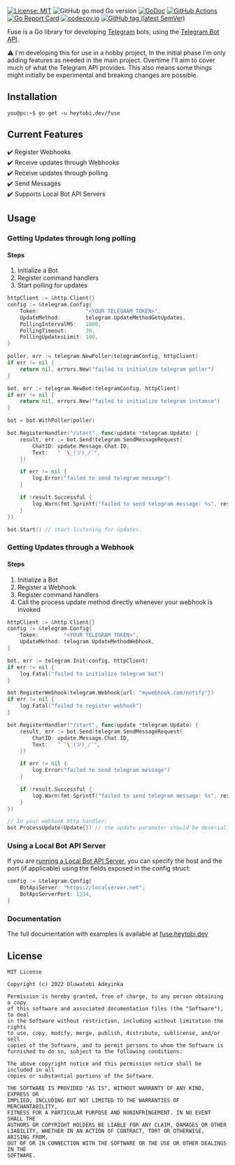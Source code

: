 [![License: MIT](https://img.shields.io/badge/License-MIT-yellow.svg)](https://opensource.org/licenses/MIT)
![GitHub go.mod Go version](https://img.shields.io/github/go-mod/go-version/beverlyRoadGoose/fuse)
[![GoDoc](https://godoc.org/heytobi.dev/fuse?status.svg)](https://godoc.org//heytobi.dev/fuse)
[![GitHub Actions](https://github.com/beverlyRoadGoose/fuse/actions/workflows/ci.yaml/badge.svg)](https://github.com/beverlyRoadGoose/fuse/actions/workflows/ci.yml)
[![Go Report Card](https://goreportcard.com/badge/heytobi.dev/fuse)](https://goreportcard.com/report/heytobi.dev/fuse)
[![codecov.io](https://codecov.io/gh/beverlyRoadGoose/fuse/coverage.svg?branch=dev)](https://codecov.io/gh/beverlyRoadGoose/fuse)
[![GitHub tag (latest SemVer)](https://img.shields.io/github/v/release/beverlyRoadGoose/fuse?include_prereleases)](https://github.com/beverlyRoadGoose/fuse/releases)
</div>
</h2>

Fuse is a Go library for developing [Telegram](https://telegram.org/) bots, using the [Telegram Bot API](https://core.telegram.org/bots/api).

⚠️ I'm developing this for use in a hobby project, In the initial phase I'm only adding features as needed in the main 
project. Overtime I'll aim to cover much of what the Telegram API provides. This also means some things might initially 
be experimental and breaking changes are possible.

## Installation
```console
you@pc:~$ go get -u heytobi.dev/fuse
```

## Current Features
✔️ Register Webhooks  
✔️ Receive updates through Webhooks  
✔️ Receive updates through polling  
✔️ Send Messages  
✔️ Supports Local Bot API Servers 

## Usage
### Getting Updates through long polling
#### Steps
1. Initialize a Bot
2. Register command handlers
3. Start polling for updates

```go
httpClient := &http.Client{}
config := &telegram.Config{
    Token:               "<YOUR TELEGRAM TOKEN>",
    UpdateMethod:        telegram.UpdateMethodGetUpdates,
    PollingIntervalMS:   1000,
    PollingTimeout:      30,
    PollingUpdatesLimit: 100,
}

poller, err := telegram.NewPoller(telegramConfig, httpClient)
if err != nil {
    return nil, errors.New("failed to initialize telegram poller")
}

bot, err := telegram.NewBot(telegramConfig, httpClient)
if err != nil {
    return nil, errors.New("failed to initialize telegram instance")
}

bot = bot.WithPoller(poller)

bot.RegisterHandler("/start", func(update *telegram.Update) {
    result, err := bot.Send(telegram.SendMessageRequest{
        ChatID: update.Message.Chat.ID,
        Text:   " ¯\_(ツ)_/¯",
    })

    if err != nil {
        log.Error("failed to send telegram message")
    }

    if !result.Successful {
        log.Warn(fmt.Sprintf("failed to send telegram message: %s", result.Description))
    }
})

bot.Start() // start listening for updates.

```

### Getting Updates through a Webhook
#### Steps
1. Initialize a Bot
2. Register a Webhook
3. Register command handlers
4. Call the process update method directly whenever your webhook is invoked

```go
httpClient := &http.Client{}
config := &telegram.Config{
    Token:        "<YOUR TELEGRAM TOKEN>",
    UpdateMethod: telegram.UpdateMethodWebhook,
}

bot, err := telegram.Init(config, httpClient)
if err != nil {
    log.Fatal("failed to initialize telegram bot")
}

bot.RegisterWebhook(telegram.Webhook{url: "mywebhook.com/notify"})
if err != nil {
    log.Fatal("failed to register webhook")
}

bot.RegisterHandler("/start", func(update *telegram.Update) {
    result, err := bot.Send(telegram.SendMessageRequest{
        ChatID: update.Message.Chat.ID,
        Text:   " ¯\_(ツ)_/¯",
    })

    if err != nil {
        log.Error("failed to send telegram message")
    }

    if !result.Successful {
        log.Warn(fmt.Sprintf("failed to send telegram message: %s", result.Description))
    }
})

// In your webhook http handler:
bot.ProcessUpdate(Update{}) // the update parameter should be deserialized from the request body.
```

### Using a Local Bot API Server
If you are [running a Local Bot API Server](https://core.telegram.org/bots/api#using-a-local-bot-api-server), you can
specify the host and the port (if applicable) using the fields exposed in the config struct:

```go
config := &telegram.Config{
    BotApiServer: "https://localserver.net",
    BotApiServerPort: 1234,
}
```

### Documentation
The full documentation with examples is available at [fuse.heytobi.dev](https://fuse.heytobi.dev/)

## License
```
MIT License

Copyright (c) 2022 Oluwatobi Adeyinka

Permission is hereby granted, free of charge, to any person obtaining a copy
of this software and associated documentation files (the "Software"), to deal
in the Software without restriction, including without limitation the rights
to use, copy, modify, merge, publish, distribute, sublicense, and/or sell
copies of the Software, and to permit persons to whom the Software is
furnished to do so, subject to the following conditions:

The above copyright notice and this permission notice shall be included in all
copies or substantial portions of the Software.

THE SOFTWARE IS PROVIDED "AS IS", WITHOUT WARRANTY OF ANY KIND, EXPRESS OR
IMPLIED, INCLUDING BUT NOT LIMITED TO THE WARRANTIES OF MERCHANTABILITY,
FITNESS FOR A PARTICULAR PURPOSE AND NONINFRINGEMENT. IN NO EVENT SHALL THE
AUTHORS OR COPYRIGHT HOLDERS BE LIABLE FOR ANY CLAIM, DAMAGES OR OTHER
LIABILITY, WHETHER IN AN ACTION OF CONTRACT, TORT OR OTHERWISE, ARISING FROM,
OUT OF OR IN CONNECTION WITH THE SOFTWARE OR THE USE OR OTHER DEALINGS IN THE
SOFTWARE.
```
